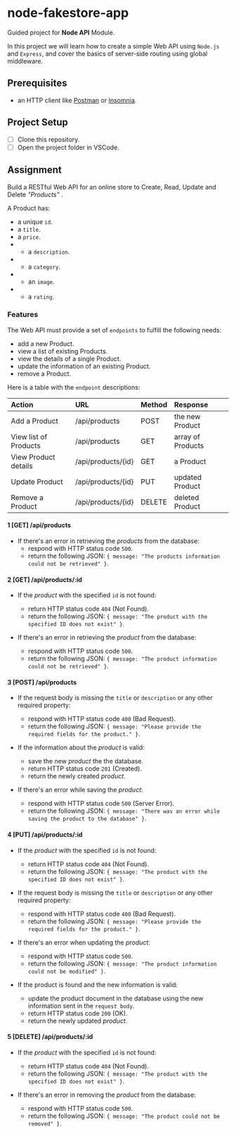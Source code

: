 # node-fakestore-app

Guided project for **Node API** Module.

In this project we will learn how to create a simple Web API using `Node.js` and `Express`, and cover the basics of server-side routing using global middleware.

## Prerequisites

- an HTTP client like [Postman](https://www.getpostman.com/downloads/) or [Insomnia](https://insomnia.rest/download/).

## Project Setup

- [ ] Clone this repository.
- [ ] Open the project folder in VSCode.

## Assignment

Build a RESTful Web API for an online store to Create, Read, Update and Delete _"Products"_ .

A Product has:

- a unique `id`.
- a `title`.
- a `price`.
- - a `description`.
- - a `category`.
- - an `image`.
- - a `rating`.

### Features

The Web API must provide a set of `endpoints` to fulfill the following needs:

- add a new Product.
- view a list of existing Products.
- view the details of a single Product.
- update the information of an existing Product.
- remove a Product.

Here is a table with the `endpoint` descriptions:

| Action                    | URL                    | Method | Response          |
| :------------------------ | :--------------------- | :----- | :---------------- |
| Add a Product             | /api/products          | POST   | the new Product   |
| View list of Products     | /api/products          | GET    | array of Products |
| View Product details      | /api/products/{id}     | GET    | a Product         |
| Update Product            | /api/products/{id}     | PUT    | updated Product   |
| Remove a Product          | /api/products/{id}     | DELETE | deleted Product   |

#### 1 [GET] /api/products 

- If there's an error in retrieving the _products_ from the database:
  - respond with HTTP status code `500`.
  - return the following JSON: `{ message: "The products information could not be retrieved" }`.

#### 2 [GET] /api/products/:id

- If the _product_ with the specified `id` is not found:

  - return HTTP status code `404` (Not Found).
  - return the following JSON: `{ message: "The product with the specified ID does not exist" }`.

- If there's an error in retrieving the _product_ from the database:
  - respond with HTTP status code `500`.
  - return the following JSON: `{ message: "The product information could not be retrieved" }`.

#### 3 [POST] /api/products

- If the request body is missing the `title` or `description` or any other required property:

  - respond with HTTP status code `400` (Bad Request).
  - return the following JSON: `{ message: "Please provide the required fields for the product." }`.

- If the information about the _product_ is valid:

  - save the new _product_ the the database.
  - return HTTP status code `201` (Created).
  - return the newly created _product_.

- If there's an error while saving the _product_:
  - respond with HTTP status code `500` (Server Error).
  - return the following JSON: `{ message: "There was an error while saving the product to the database" }`.

#### 4 [PUT] /api/products/:id

- If the _product_ with the specified `id` is not found:

  - return HTTP status code `404` (Not Found).
  - return the following JSON: `{ message: "The product with the specified ID does not exist" }`.

- If the request body is missing the `title` or `description` or any other required property:

  - respond with HTTP status code `400` (Bad Request).
  - return the following JSON: `{ message: "Please provide the required fields for the product." }`.

- If there's an error when updating the _product_:

  - respond with HTTP status code `500`.
  - return the following JSON: `{ message: "The product information could not be modified" }`.

- If the product is found and the new information is valid:

  - update the product document in the database using the new information sent in the `request body`.
  - return HTTP status code `200` (OK).
  - return the newly updated _product_.

#### 5 [DELETE] /api/products/:id

- If the _product_ with the specified `id` is not found:

  - return HTTP status code `404` (Not Found).
  - return the following JSON: `{ message: "The product with the specified ID does not exist" }`.

- If there's an error in removing the _product_ from the database:

  - respond with HTTP status code `500`.
  - return the following JSON: `{ message: "The product could not be removed" }`.
